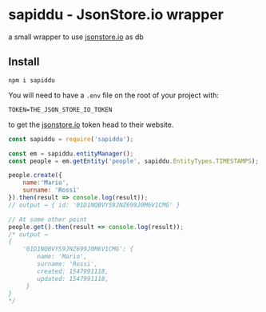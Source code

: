 # sapiddu - JsonStore.io wrapper
a small wrapper to use [jsonstore.io](https://www.jsonstore.io)  as db

## Install
```
npm i sapiddu
```
You will need to have a `.env` file on the root of your project with:
```
TOKEN=THE_JSON_STORE_IO_TOKEN
```
to get the [jsonstore.io](https://www.jsonstore.io) token head to their website.

```js
const sapiddu = require('sapiddu');

const em = sapiddu.entityManager();
const people = em.getEntity('people', sapiddu.EntityTypes.TIMESTAMPS);

people.create({
    name:'Mario', 
    surname: 'Rossi'
}).then(result => console.log(result));
// output → { id: '01D1NQBVYS9JNZ699J0M6V1CMG' }

// At some other point
people.get().then(result => console.log(result));
/* output →
{
    '01D1NQBVYS9JNZ699J0M6V1CMG': {
        name: 'Mario',
        surname: 'Rossi',
        created: 1547991118,
        updated: 1547991118,
     }
}
*/
```

